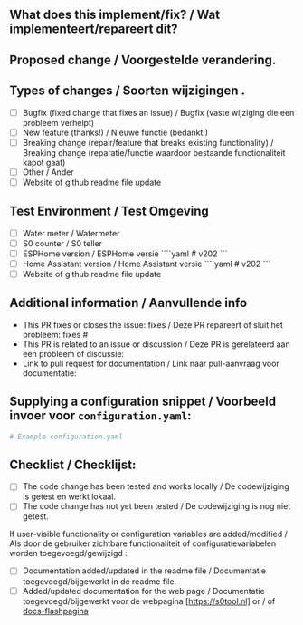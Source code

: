 <!--
  You are amazing! Thanks for contributing to our project!
  Please, DO NOT DELETE ANY TEXT from this template! (unless instructed).

  nl
  Je bent geweldig! Bedankt voor je bijdrage aan ons project!
   VERWIJDER GEEN TEKST van dit sjabloon! (tenzij geïnstrueerd).
-->
## What does this implement/fix? / Wat implementeert/repareert dit? 

<!--
  If your PR contains a breaking change for existing users, it is important
  to tell them what breaks, how to make it work again and why we did this.
  This piece of text is published with the release notes, so it helps if you
  write it towards our users, not us.
  Note: Remove this section if this PR is NOT a breaking change.

  NL
  Als uw PR een belangrijke wijziging bevat voor bestaande gebruikers, is dit belangrijk
   om ze te vertellen wat er kapot gaat, hoe ze het weer kunnen laten werken en waarom we dit hebben gedaan.
   Dit stuk tekst wordt gepubliceerd met de release-opmerkingen, dus het helpt als u
   schrijf het naar onze gebruikers, niet naar ons.
   Opmerking: verwijder deze sectie als deze PR GEEN belangrijke wijziging is.
-->

## Proposed change / Voorgestelde verandering.

<!--
  Describe the big picture of your changes here to communicate to the
  maintainers why we should accept this pull request. If it fixes a bug
  or resolves a feature request, be sure to link to that issue or discussion
  in the additional information section.

  nl
   Beschrijf hier het grote geheel van uw wijzigingen om aan de
   beheerders waarom we dit pull-verzoek moeten accepteren. Als het een bug oplost
   of een functieverzoek oplost, zorg er dan voor dat u naar dat probleem of die discussie linkt
   in de rubriek aanvullende informatie.
-->


## Types of changes / Soorten wijzigingen .
<!--
  What type of change does your PR introduce to the S0tool?
  NOTE: Please, check only 1! box!
  If your PR requires multiple boxes to be checked, you'll most likely need to
  split it into multiple PRs. This makes things easier and faster to code review.

  nl
  Wat voor soort verandering introduceert uw PR in de code van de S0tool?
   LET OP: Gelieve slechts 1 aan te vinken! doos!
   Als uw PR vereist dat meerdere vakjes worden aangevinkt, zult u dat waarschijnlijk moeten doen
   splits het op in meerdere PR's. Dit maakt het eenvoudiger en sneller om code te beoordelen.
-->

- [ ] Bugfix (fixed change that fixes an issue) / Bugfix (vaste wijziging die een probleem verhelpt)
- [ ] New feature (thanks!) / Nieuwe functie (bedankt!)
- [ ] Breaking change (repair/feature that breaks existing functionality) / Breaking change (reparatie/functie waardoor bestaande functionaliteit kapot gaat)
- [ ] Other / Ander
- [ ] Website of github readme file update

## Test Environment / Test Omgeving

- [ ] Water meter / Watermeter
- [ ] S0 counter / S0 teller
- [ ] ESPHome version / ESPHome versie ````yaml # v202 ```
- [ ] Home Assistant version / Home Assistant versie ````yaml # v202 ```
- [ ] Website of github readme file update

## Additional information / Aanvullende info

<!--
  Details are important, and help maintainers processing your PR.
  Please be sure to fill out additional details, if applicable.

  nl
  Details zijn belangrijk en helpen beheerders bij het verwerken van uw PR.
   Zorg ervoor dat u aanvullende gegevens invult, indien van toepassing.
-->

- This PR fixes or closes the issue: fixes / Deze PR repareert of sluit het probleem: fixes #
- This PR is related to an issue or discussion / Deze PR is gerelateerd aan een probleem of discussie:
- Link to pull request for documentation / Link naar pull-aanvraag voor documentatie:

## Supplying a configuration snippet / Voorbeeld invoer voor  `configuration.yaml`:
<!--
  Supplying a configuration snippet, makes it easier for a maintainer to test
  your PR. Furthermore, for new integrations, it gives an impression of how
  the configuration would look like.
  Note: Remove this section if this PR does not have an example entry.

  nl
  Door een configuratiefragment aan te leveren, wordt het voor een onderhouder gemakkelijker om te testen
   jouw PR. Bovendien geeft het voor nieuwe integraties een indruk van hoe
   de configuratie eruit zou zien.
   Opmerking: verwijder deze sectie als deze PR geen voorbeeldinvoer heeft.
-->

```yaml
# Example configuration.yaml

```

## Checklist / Checklijst:
<!--
  Put an `x` in the boxes that apply. You can also fill these out after
  creating the PR. If you're unsure about any of them, don't hesitate to ask.
  We're here to help! This is simply a reminder of what we are going to look
  for before merging your code.

  nl
  Zet een 'x' in de vakjes die van toepassing zijn. Deze kunt u ook achteraf invullen
   het maken van de PR. Als u twijfelt over een van hen, aarzel dan niet om het te vragen.
   We zijn hier om te helpen! Dit is slechts een herinnering aan wat we gaan bekijken
   voor voordat u uw code samenvoegt.
-->

  - [ ] The code change has been tested and works locally / De codewijziging is getest en werkt lokaal.
  - [ ] The code change has not yet been tested / De codewijziging is nog niet getest.
  
If user-visible functionality or configuration variables are added/modified / Als door de gebruiker zichtbare functionaliteit of configuratievariabelen worden toegevoegd/gewijzigd :
  - [ ] Documentation added/updated in the readme file / Documentatie toegevoegd/bijgewerkt in de readme file.
  - [ ] Added/updated documentation for the web page / Documentatie toegevoegd/bijgewerkt voor de webpagina [https://s0tool.nl] or / of  [docs-flashpagina]

<!--
  Thank you for contributing <3

  nl
  Bedankt voor je bijdrage <3
-->

[docs-flashpagina]: https://s0tool.nl/

